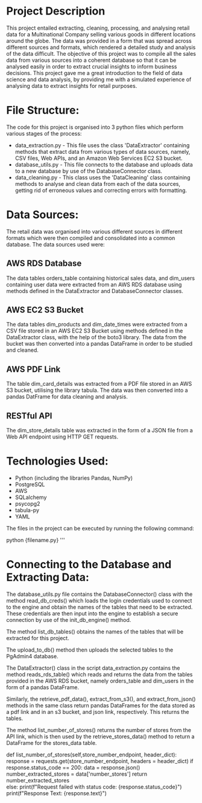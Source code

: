 # Project Description
This project entailed extracting, cleaning, processing, and analysing retail data for a Multinational Company selling various goods in different locations around the globe. The data was provided in a form that was spread across different sources and formats, which rendered a detailed study and analysis of the data difficult. The objective of this project was to compile all the sales data from various sources into a coherent database so that it can be analysed easily in order to extract crucial insights to inform business decisions.
This project gave me a great introduction to the field of data science and data analysis, by providing me with a simulated experience of analysing data to extract insights for retail purposes.

# File Structure:
The code for this project is organised into 3 python files which perform various stages of the process:
* data_extraction.py - This file uses the class 'DataExtractor' containing methods that extract data from various types of data sources, namely, CSV files, Web APIs, and an Amazon Web Services EC2 S3 bucket.
* database_utils.py - This file connects to the database and uploads data to a new database by use of the DatabaseConnector class.
* data_cleaning.py - This class uses the 'DataCleaning' class containing methods to analyse and clean data from each of the data sources, getting rid of erroneous values and correcting errors with formatting.

# Data Sources:
The retail data was organised  into various different sources in different formats which were then compiled and consolidated into a common database. The data sources used were:

## AWS RDS Database
The data tables orders_table containing historical sales data, and dim_users containing user data were extracted from an AWS RDS database using methods defined in the DataExtractor and DatabaseConnector classes.

## AWS EC2 S3 Bucket
The data tables dim_products and dim_date_times were extracted from a CSV file stored in an AWS EC2 S3 Bucket using methods defined in the DataExtractor class, with the help of the boto3 library. The data from the bucket was then converted into a pandas DataFrame in order to be studied and cleaned.

## AWS PDF Link
The table dim_card_details was extracted from a PDF file stored in an AWS S3 bucket, utilising the library tabula. The data was then converted into a pandas DatFrame for data cleaning and analysis.

## RESTful API
The dim_store_details table was extracted in the form of a JSON file from a Web API endpoint using HTTP GET requests.

# Technologies Used:
* Python (including the libraries Pandas, NumPy)
* PostgreSQL
* AWS
* SQLalchemy
* psycopg2
* tabula-py
* YAML

The files in the project can be executed by running the following command:

python {filename.py}
'''

# Connecting to the Database and Extracting Data:
The database_utils.py file contains the DatabaseConnector() class with the method read_db_creds() which loads the login credentials used to connect to the engine and obtain the names of the tables that need to be extracted. These credentials are then input into the engine to establish a secure connection by use of the init_db_engine() method.

The method list_db_tables() obtains the names of the tables that will be extracted for  this project.

The upload_to_db() method then uploads the selected tables to the PgAdmin4 database.

The DataExtractor() class in the script data_extraction.py contains the method reads_rds_table() which reads and returns the data from the tables provided in the AWS RDS bucket, namely orders_table and dim_users in the form of a pandas DataFrame.

Similarly, the retrieve_pdf_data(), extract_from_s3(), and extract_from_json() methods in the same class return pandas DataFrames for the data stored as a pdf link and in an s3 bucket, and json link, respectively. This returns the tables.

The method list_number_of_stores() returns the number of stores from the API link, which is then used by the retrieve_stores_data() method to return a DataFrame for the stores_data table. <br>

def list_number_of_stores(self,store_number_endpoint, header_dict):
        response = requests.get(store_number_endpoint, headers = header_dict)
        if response.status_code == 200:
            data = response.json()
            number_extracted_stores = data['number_stores']
            return number_extracted_stores  
        else:
            print(f"Request failed with status code: {response.status_code}")
            print(f"Response Text: {response.text}")
  
